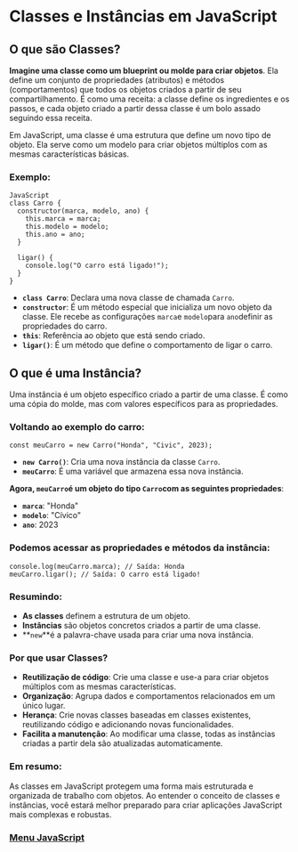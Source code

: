 # Classes e Instâncias em JavaScript

## O que são Classes?

**Imagine uma classe como um blueprint ou molde para criar objetos**. Ela define um conjunto de propriedades (atributos) e métodos (comportamentos) que todos os objetos criados a partir de seu compartilhamento. É como uma receita: a classe define os ingredientes e os passos, e cada objeto criado a partir dessa classe é um bolo assado seguindo essa receita.

Em JavaScript, uma classe é uma estrutura que define um novo tipo de objeto. Ela serve como um modelo para criar objetos múltiplos com as mesmas características básicas.

### Exemplo:

```
JavaScript
class Carro {
  constructor(marca, modelo, ano) {
    this.marca = marca;
    this.modelo = modelo;
    this.ano = ano;
  }

  ligar() {
    console.log("O carro está ligado!");
  }
}
```

- **`class Carro`**: Declara uma nova classe de chamada `Carro`.
- **`constructor`**: É um método especial que inicializa um novo objeto da classe. Ele recebe as configurações `marca`e `modelo`para `ano`definir as propriedades do carro.
- **`this`**: Referência ao objeto que está sendo criado.
- **`ligar()`**: É um método que define o comportamento de ligar o carro.

## O que é uma Instância?

Uma instância é um objeto específico criado a partir de uma classe. É como uma cópia do molde, mas com valores específicos para as propriedades.

### Voltando ao exemplo do carro:

```
const meuCarro = new Carro("Honda", "Civic", 2023);
```

- **`new Carro()`**: Cria uma nova instância da classe `Carro`.
- **`meuCarro`**: É uma variável que armazena essa nova instância.

**Agora, `meuCarro`é um objeto do tipo `Carro`com as seguintes propriedades**:

- **`marca`**: "Honda"
- **`modelo`**: "Cívico"
- **`ano`**: 2023

### Podemos acessar as propriedades e métodos da instância:

```
console.log(meuCarro.marca); // Saída: Honda
meuCarro.ligar(); // Saída: O carro está ligado!
```

### Resumindo:

- **As classes** definem a estrutura de um objeto.
- **Instâncias** são objetos concretos criados a partir de uma classe.
- **`new`**é a palavra-chave usada para criar uma nova instância.

### Por que usar Classes?

- **Reutilização de código**: Crie uma classe e use-a para criar objetos múltiplos com as mesmas características.
- **Organização**: Agrupa dados e comportamentos relacionados em um único lugar.
- **Herança**: Crie novas classes baseadas em classes existentes, reutilizando código e adicionando novas funcionalidades.
- **Facilita a manutenção**: Ao modificar uma classe, todas as instâncias criadas a partir dela são atualizadas automaticamente.

### Em resumo:

As classes em JavaScript protegem uma forma mais estruturada e organizada de trabalho com objetos. Ao entender o conceito de classes e instâncias, você estará melhor preparado para criar aplicações JavaScript mais complexas e robustas.

### [Menu JavaScript](../menu_javascript.md)
